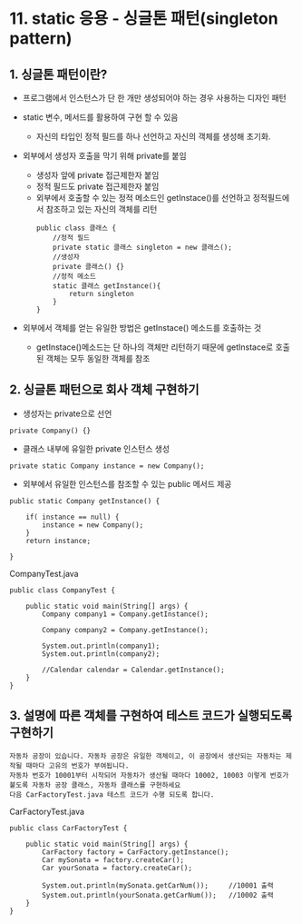 # 11. static 응용 - 싱글톤 패턴(singleton pattern)

## 1. 싱글톤 패턴이란?

- 프로그램에서 인스턴스가 단 한 개만 생성되어야 하는 경우 사용하는 디자인 패턴

- static 변수, 메서드를 활용하여 구현 할 수 있음 
	- 자신의 타입인 정적 필드를 하나 선언하고 자신의 객체를 생성해 초기화. 
	
- 외부에서 생성자 호출을 막기 위해 private를 붙임
	- 생성자 앞에 private 접근제한자 붙임
	- 정적 필드도 private 접근제한자 붙임
	- 외부에서 호출할 수 있는 정적 메소드인 getInstace()를 선언하고 정적필드에서 참조하고 있는 자신의 객체를 리턴
		```
		public class 클래스 {
			//정적 필드
			private static 클래스 singleton = new 클래스();
			//생성자
			private 클래스() {}
			//정적 메소드
			static 클래스 getInstance(){
				return singleton
			}
		}
		```
- 외부에서 객체를 얻는 유일한 방법은 getInstace() 메소드를 호출하는 것
	- getInstace()메소드는 단 하나의 객체만 리턴하기 때문에 getInstace로 호출된 객체는 모두 동일한 객체를 참조



## 2. 싱글톤 패턴으로 회사 객체 구현하기

- 생성자는 private으로 선언
```
private Company() {}
```

- 클래스 내부에 유일한 private 인스턴스 생성

```
private static Company instance = new Company();
```

- 외부에서 유일한 인스턴스를 참조할 수 있는 public 메서드 제공
```
public static Company getInstance() {
		
	if( instance == null) {
		instance = new Company();
	}
	return instance;
		
}
```
CompanyTest.java
```
public class CompanyTest {

	public static void main(String[] args) {
		Company company1 = Company.getInstance();
		
		Company company2 = Company.getInstance();
		
		System.out.println(company1);
		System.out.println(company2);
		
		//Calendar calendar = Calendar.getInstance();
	}
}
```

## 3. 설명에 따른 객체를 구현하여 테스트 코드가 실행되도록 구현하기

    자동차 공장이 있습니다. 자동차 공장은 유일한 객체이고, 이 공장에서 생산되는 자동차는 제작될 때마다 고유의 번호가 부여됩니다. 
    자동차 번호가 10001부터 시작되어 자동차가 생산될 때마다 10002, 10003 이렇게 번호가 붙도록 자동차 공장 클래스, 자동차 클래스를 구현하세요
    다음 CarFactoryTest.java 테스트 코드가 수행 되도록 합니다.


CarFactoryTest.java
```
public class CarFactoryTest {

	public static void main(String[] args) {
		CarFactory factory = CarFactory.getInstance();
		Car mySonata = factory.createCar();
		Car yourSonata = factory.createCar();
		
		System.out.println(mySonata.getCarNum());     //10001 출력
		System.out.println(yourSonata.getCarNum());   //10002 출력
	}
}
```
